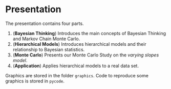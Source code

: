 # Presentation

The presentation contains four parts.

1. (**Bayesian Thinking**)
	Introduces the main concepts of Bayesian Thinking and Markov Chain Monte Carlo.
2. (**Hierarchical Models**)
	Introduces hierarchical models and their relationship to Bayesian statistics.
3. (**Monte Carlo**)
	Presents our Monte Carlo Study on the _varying slopes model_.
4. (**Application**)
	Applies hierarchical models to a real data set.


Graphics are stored in the folder `graphics`. Code to reproduce some graphics is stored in `pycode`.
